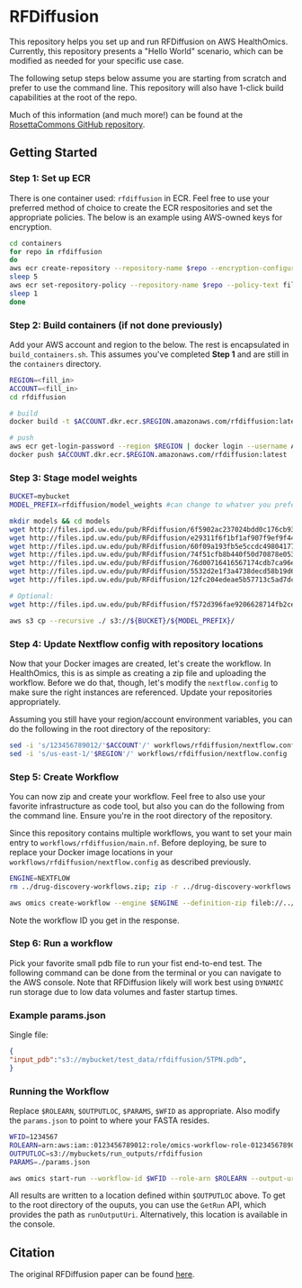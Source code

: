 # RFDiffusion

This repository helps you set up and run RFDiffusion on AWS HealthOmics. Currently, this repository presents a "Hello World" scenario, which can be modified as needed for your specific use case.

The following setup steps below assume you are starting from scratch and prefer to use the command line. This repository will also have 1-click build capabilities at the root of the repo.

Much of this information (and much more!) can be found at the [RosettaCommons GitHub repository](https://github.com/RosettaCommons/RFdiffusion).

## Getting Started

### Step 1: Set up ECR

There is one container used: `rfdiffusion` in ECR. Feel free to use your preferred method of choice to create the ECR respositories and set the appropriate policies. The below is an example using AWS-owned keys for encryption.

```bash
cd containers
for repo in rfdiffusion
do
aws ecr create-repository --repository-name $repo --encryption-configuration encryptionType=AES256
sleep 5
aws ecr set-repository-policy --repository-name $repo --policy-text file://omics-container-policy.json
sleep 1
done
```

### Step 2: Build containers (if not done previously)

Add your AWS account and region to the below. The rest is encapsulated in `build_containers.sh`. This assumes you've completed **Step 1** and are still in the `containers` directory.

```bash
REGION=<fill_in>
ACCOUNT=<fill_in>
cd rfdiffusion

# build
docker build -t $ACCOUNT.dkr.ecr.$REGION.amazonaws.com/rfdiffusion:latest .

# push
aws ecr get-login-password --region $REGION | docker login --username AWS --password-stdin $ACCOUNT.dkr.ecr.$REGION.amazonaws.com
docker push $ACCOUNT.dkr.ecr.$REGION.amazonaws.com/rfdiffusion:latest
```

### Step 3: Stage model weights

```bash
BUCKET=mybucket
MODEL_PREFIX=rfdiffusion/model_weights #can change to whatver you prefer

mkdir models && cd models
wget http://files.ipd.uw.edu/pub/RFdiffusion/6f5902ac237024bdd0c176cb93063dc4/Base_ckpt.pt
wget http://files.ipd.uw.edu/pub/RFdiffusion/e29311f6f1bf1af907f9ef9f44b8328b/Complex_base_ckpt.pt
wget http://files.ipd.uw.edu/pub/RFdiffusion/60f09a193fb5e5ccdc4980417708dbab/Complex_Fold_base_ckpt.pt
wget http://files.ipd.uw.edu/pub/RFdiffusion/74f51cfb8b440f50d70878e05361d8f0/InpaintSeq_ckpt.pt
wget http://files.ipd.uw.edu/pub/RFdiffusion/76d00716416567174cdb7ca96e208296/InpaintSeq_Fold_ckpt.pt
wget http://files.ipd.uw.edu/pub/RFdiffusion/5532d2e1f3a4738decd58b19d633b3c3/ActiveSite_ckpt.pt
wget http://files.ipd.uw.edu/pub/RFdiffusion/12fc204edeae5b57713c5ad7dcb97d39/Base_epoch8_ckpt.pt

# Optional:
wget http://files.ipd.uw.edu/pub/RFdiffusion/f572d396fae9206628714fb2ce00f72e/Complex_beta_ckpt.pt

aws s3 cp --recursive ./ s3://${BUCKET}/${MODEL_PREFIX}/
```

### Step 4: Update Nextflow config with repository locations

Now that your Docker images are created, let's create the workflow. In HealthOmics, this is as simple as creating a zip file and uploading the workflow. Before we do that, though, let's modify the `nextflow.config` to make sure the right instances are referenced. Update your repositories appropriately.

Assuming you still have your region/account environment variables, you can do the following in the root directory of the repository:

```bash
sed -i 's/123456789012/'$ACCOUNT'/' workflows/rfdiffusion/nextflow.config
sed -i 's/us-east-1/'$REGION'/' workflows/rfdiffusion/nextflow.config
```

### Step 5: Create Workflow

You can now zip and create your workflow. Feel free to also use your favorite infrastructure as code tool, but also you can do the following from the command line. Ensure you're in the root directory of the repository.

 Since this repository contains multiple workflows, you want to set your main entry to `workflows/rfdiffusion/main.nf`. Before deploying, be sure to replace your Docker image locations in your `workflows/rfdiffusion/nextflow.config` as described previously.

```bash
ENGINE=NEXTFLOW
rm ../drug-discovery-workflows.zip; zip -r ../drug-discovery-workflows.zip .

aws omics create-workflow --engine $ENGINE --definition-zip fileb://../drug-discovery-workflows.zip --main workflows/alphafold2/main.nf --name rfdiffusion --parameter-template file://workflows/rfdiffusion/parameter-template.json
```

Note the workflow ID you get in the response.

### Step 6: Run a workflow

Pick your favorite small pdb file to run your fist end-to-end test. The following command can be done from the terminal or you can navigate to the AWS console. Note that RFDiffusion likely will work best using `DYNAMIC` run storage due to low data volumes and faster startup times.

### Example params.json

Single file:

```json
{
"input_pdb":"s3://mybucket/test_data/rfdiffusion/5TPN.pdb",
}
```

### Running the Workflow

Replace `$ROLEARN`, `$OUTPUTLOC`, `$PARAMS`, `$WFID` as appropriate. Also modify the `params.json` to point to where your FASTA resides.

```bash
WFID=1234567
ROLEARN=arn:aws:iam::0123456789012:role/omics-workflow-role-0123456789012-us-east-1
OUTPUTLOC=s3://mybuckets/run_outputs/rfdiffusion
PARAMS=./params.json

aws omics start-run --workflow-id $WFID --role-arn $ROLEARN --output-uri $OUTPUTLOC --storage-type DYNAMIC --parameters file://$PARAMS --name rfdiffusion
```

All results are written to a location defined within `$OUTPUTLOC` above. To get to the root directory of the ouputs, you can use the `GetRun` API, which provides the path as `runOutputUri`. Alternatively, this location is available in the console.

## Citation

The original RFDiffusion paper can be found [here](https://www.biorxiv.org/content/10.1101/2022.12.09.519842v1).
